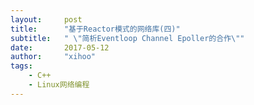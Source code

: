 ```yaml
---
layout:     post
title:      "基于Reactor模式的网络库(四)"
subtitle:   " \"简析Eventloop Channel Epoller的合作\""
date:       2017-05-12 
author:     "xihoo"
tags:
    - C++
    - Linux网络编程
---
```


## 